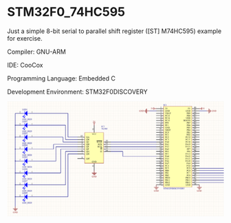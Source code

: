 STM32F0_74HC595
===============

Just a simple 8-bit serial to parallel shift register ([ST] M74HC595) example for exercise.

Compiler: GNU-ARM

IDE:  CooCox

Programming Language: Embedded C

Development Environment:  STM32F0DISCOVERY


[![stm32f0_74hc595_schematic](https://github.com/aytacdilek/STM32F0_74HC595/blob/master/hardware/stm32f0_74hc595_schematic.png?raw=true)](#features)
